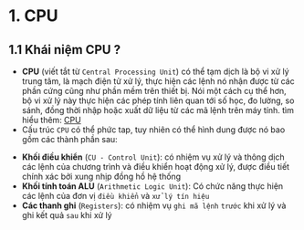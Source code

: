 # **1. CPU**
## 1.1 Khái niệm CPU ?
- **CPU** (viết tắt từ `Central Processing Unit`) có thể tạm dịch là bộ vi xử lý trung tâm, là mạch điện tử xử lý, thực hiện các lệnh nó nhận được từ các phần cứng cũng như phần mềm trên thiết bị. Nói một cách cụ thể hơn, bộ vi xử lý này thực hiện các phép tính liên quan tới số học, đo lường, so sánh, đồng thời nhập hoặc xuất dữ liệu từ các mã lệnh trên máy tính. tìm hiểu thêm: [CPU](https://en.wikipedia.org/wiki/Central_processing_unit)
- Cấu trúc `CPU` có thể phức tap, tuy nhiên có thể hình dung được nó bao gồm các thành phần sau:
+ **Khối điều khiển** (`CU - Control Unit`): có nhiệm vụ xử lý và thông dịch các lệnh của chương trình và điều khiển hoạt động xử lý, được điều tiết chính xác bởi xung nhịp đồng hồ hệ thống
+ **Khối tính toán ALU** (`Arithmetic Logic Unit`): Có chức năng thực hiện các lệnh của đơn vị `điều khiển` và `xử lý tín hiệu`
+ **Các thanh ghi** (`Registers`): có nhiệm vụ `ghi mã lệnh` `trước` khi xử lý và ghi kết quả `sau` khi xử lý
